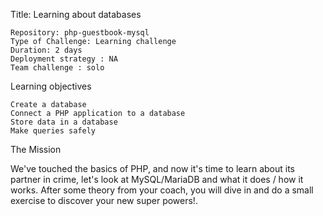 Title: Learning about databases

    Repository: php-guestbook-mysql
    Type of Challenge: Learning challenge
    Duration: 2 days
    Deployment strategy : NA
    Team challenge : solo

Learning objectives

    Create a database
    Connect a PHP application to a database
    Store data in a database
    Make queries safely

The Mission

We've touched the basics of PHP, and now it's time to learn about its partner in crime, let's look at MySQL/MariaDB and what it does / how it works.
After some theory from your coach, you will dive in and do a small exercise to discover your new super powers!.
